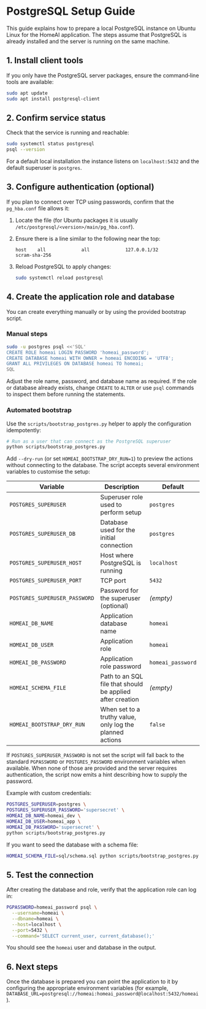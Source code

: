 # PostgreSQL Setup Guide

This guide explains how to prepare a local PostgreSQL instance on Ubuntu Linux for the HomeAI application. The steps assume that PostgreSQL is already installed and the server is running on the same machine.

## 1. Install client tools

If you only have the PostgreSQL server packages, ensure the command‐line tools are available:

```bash
sudo apt update
sudo apt install postgresql-client
```

## 2. Confirm service status

Check that the service is running and reachable:

```bash
sudo systemctl status postgresql
psql --version
```

For a default local installation the instance listens on `localhost:5432` and the default superuser is `postgres`.

## 3. Configure authentication (optional)

If you plan to connect over TCP using passwords, confirm that the `pg_hba.conf` file allows it:

1. Locate the file (for Ubuntu packages it is usually `/etc/postgresql/<version>/main/pg_hba.conf`).
2. Ensure there is a line similar to the following near the top:

   ```text
   host    all             all             127.0.0.1/32            scram-sha-256
   ```

3. Reload PostgreSQL to apply changes:

   ```bash
   sudo systemctl reload postgresql
   ```

## 4. Create the application role and database

You can create everything manually or by using the provided bootstrap script.

### Manual steps

```bash
sudo -u postgres psql <<'SQL'
CREATE ROLE homeai LOGIN PASSWORD 'homeai_password';
CREATE DATABASE homeai WITH OWNER = homeai ENCODING = 'UTF8';
GRANT ALL PRIVILEGES ON DATABASE homeai TO homeai;
SQL
```

Adjust the role name, password, and database name as required. If the role or database already exists, change `CREATE` to `ALTER` or use `psql` commands to inspect them before running the statements.

### Automated bootstrap

Use the `scripts/bootstrap_postgres.py` helper to apply the configuration idempotently:

```bash
# Run as a user that can connect as the PostgreSQL superuser
python scripts/bootstrap_postgres.py
```

Add `--dry-run` (or set `HOMEAI_BOOTSTRAP_DRY_RUN=1`) to preview the actions without connecting to the database. The script accepts several environment variables to customise the setup:

| Variable | Description | Default |
|----------|-------------|---------|
| `POSTGRES_SUPERUSER` | Superuser role used to perform setup | `postgres` |
| `POSTGRES_SUPERUSER_DB` | Database used for the initial connection | `postgres` |
| `POSTGRES_SUPERUSER_HOST` | Host where PostgreSQL is running | `localhost` |
| `POSTGRES_SUPERUSER_PORT` | TCP port | `5432` |
| `POSTGRES_SUPERUSER_PASSWORD` | Password for the superuser (optional) | *(empty)* |
| `HOMEAI_DB_NAME` | Application database name | `homeai` |
| `HOMEAI_DB_USER` | Application role | `homeai` |
| `HOMEAI_DB_PASSWORD` | Application role password | `homeai_password` |
| `HOMEAI_SCHEMA_FILE` | Path to an SQL file that should be applied after creation | *(empty)* |
| `HOMEAI_BOOTSTRAP_DRY_RUN` | When set to a truthy value, only log the planned actions | `false` |

If `POSTGRES_SUPERUSER_PASSWORD` is not set the script will fall back to the standard
`PGPASSWORD` or `POSTGRES_PASSWORD` environment variables when available. When none of
those are provided and the server requires authentication, the script now emits a hint
describing how to supply the password.

Example with custom credentials:

```bash
POSTGRES_SUPERUSER=postgres \
POSTGRES_SUPERUSER_PASSWORD='supersecret' \
HOMEAI_DB_NAME=homeai_dev \
HOMEAI_DB_USER=homeai_app \
HOMEAI_DB_PASSWORD='supersecret' \
python scripts/bootstrap_postgres.py
```

If you want to seed the database with a schema file:

```bash
HOMEAI_SCHEMA_FILE=sql/schema.sql python scripts/bootstrap_postgres.py
```

## 5. Test the connection

After creating the database and role, verify that the application role can log in:

```bash
PGPASSWORD=homeai_password psql \
  --username=homeai \
  --dbname=homeai \
  --host=localhost \
  --port=5432 \
  --command='SELECT current_user, current_database();'
```

You should see the `homeai` user and database in the output.

## 6. Next steps

Once the database is prepared you can point the application to it by configuring the appropriate environment variables (for example, `DATABASE_URL=postgresql://homeai:homeai_password@localhost:5432/homeai`).

